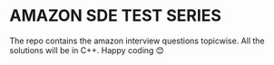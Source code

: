 # AMAZON SDE TEST SERIES
 The repo contains the amazon interview questions topicwise. 
 All the solutions will be in C++. 
 Happy coding 😊
